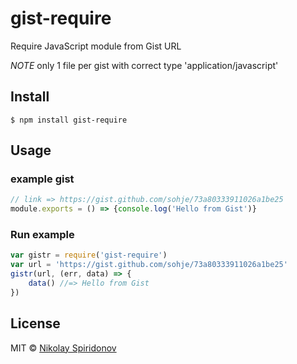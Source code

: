 # gist-require
Require JavaScript module from Gist URL

*NOTE* only 1 file per gist with correct type 'application/javascript'

## Install

```
$ npm install gist-require
```

## Usage

### example gist
```js
// link => https://gist.github.com/sohje/73a80333911026a1be25
module.exports = () => {console.log('Hello from Gist')}
```

### Run example
```js
var gistr = require('gist-require')
var url = 'https://gist.github.com/sohje/73a80333911026a1be25'
gistr(url, (err, data) => {
	data() //=> Hello from Gist
})
```

## License

MIT © [Nikolay Spiridonov](https://github.com/sohje)
